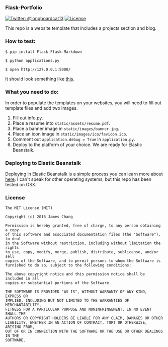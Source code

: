 ### Flask-Portfolio
[![Twitter: @longboardcat13](https://img.shields.io/badge/contact-@longboardcat13-blue.svg?style=flat)](https://twitter.com/longboardcat13)
[![License](https://img.shields.io/badge/license-MIT-green.svg?style=flat)](https://github.com/longboardcat/Flask-Portfolio/blob/master/LICENSE)

This repo is a website template that includes a projects section and blog.

### How to test:
```
$ pip install Flask Flask-Markdown

$ python applications.py

$ open http://127.0.0.1:5000/
```

It should look something like [this][1].


### What you need to do:
In order to populate the templates on your websites, you will need to fill out template files and
add two images.

1. Fill out info.py.
2. Place a resume into `static/assets/resume.pdf`.
3. Place a banner image in `static/images/banner.jpg`.
4. Place an icon image in `static/images/ico/favicon.ico`.
5. Comment out `application.debug = True` in `application.py`.
6. Deploy to the platform of your choice. We are ready for Elastic Beanstalk.

### Deploying to Elastic Beanstalk
Deploying in Elastic Beanstalk is a simple process you can learn more about [here][2]. I can't speak
for other operating systems, but this repo has been tested on OSX.


### License
    The MIT License (MIT)

    Copyright (c) 2016 James Chang

    Permission is hereby granted, free of charge, to any person obtaining a copy
    of this software and associated documentation files (the "Software"), to deal
    in the Software without restriction, including without limitation the rights
    to use, copy, modify, merge, publish, distribute, sublicense, and/or sell
    copies of the Software, and to permit persons to whom the Software is
    furnished to do so, subject to the following conditions:

    The above copyright notice and this permission notice shall be included in all
    copies or substantial portions of the Software.

    THE SOFTWARE IS PROVIDED "AS IS", WITHOUT WARRANTY OF ANY KIND, EXPRESS OR
    IMPLIED, INCLUDING BUT NOT LIMITED TO THE WARRANTIES OF MERCHANTABILITY,
    FITNESS FOR A PARTICULAR PURPOSE AND NONINFRINGEMENT. IN NO EVENT SHALL THE
    AUTHORS OR COPYRIGHT HOLDERS BE LIABLE FOR ANY CLAIM, DAMAGES OR OTHER
    LIABILITY, WHETHER IN AN ACTION OF CONTRACT, TORT OR OTHERWISE, ARISING FROM,
    OUT OF OR IN CONNECTION WITH THE SOFTWARE OR THE USE OR OTHER DEALINGS IN THE
    SOFTWARE.

[1]: http://www.jameschang.io/
[2]: http://docs.aws.amazon.com/elasticbeanstalk/latest/dg/create-deploy-python-flask.html
